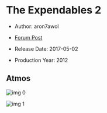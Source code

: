 # The Expendables 2

* Author: aron7awol

* [Forum Post](https://www.avsforum.com/threads/bass-eq-for-filtered-movies.2995212/post-58246674)

* Release Date: 2017-05-02
* Production Year: 2012

## Atmos

![img 0](https://i.imgur.com/ClOeWMO.jpg)

![img 1](https://i.imgur.com/yH6SrLL.png)

